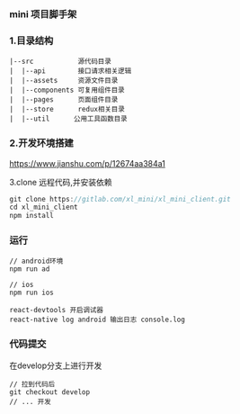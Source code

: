 ### mini 项目脚手架


### 1.目录结构
```
|--src           源代码目录
|  |--api        接口请求相关逻辑  
|  |--assets     资源文件目录
|  |--components 可复用组件目录
|  |--pages      页面组件目录
|  |--store      redux相关目录
|  |--util      公用工具函数目录
```

### 2.开发环境搭建
https://www.jianshu.com/p/12674aa384a1


3.clone 远程代码,并安装依赖
```javascript
git clone https://gitlab.com/xl_mini/xl_mini_client.git
cd xl_mini_client
npm install
```


### 运行
```
// android环境
npm run ad

// ios
npm run ios

react-devtools 开启调试器
react-native log android 输出日志 console.log
```

### 代码提交
在develop分支上进行开发
```
// 拉到代码后
git checkout develop
// ... 开发
```
